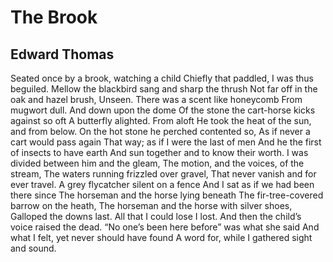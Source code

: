 # The Brook
## Edward Thomas
Seated once by a brook, watching a child
Chiefly that paddled, I was thus beguiled.
Mellow the blackbird sang and sharp the thrush
Not far off in the oak and hazel brush,
Unseen. There was a scent like honeycomb
From mugwort dull. And down upon the dome
Of the stone the cart-horse kicks against so oft
A butterfly alighted. From aloft
He took the heat of the sun, and from below.
On the hot stone he perched contented so,
As if never a cart would pass again
That way; as if I were the last of men
And he the first of insects to have earth
And sun together and to know their worth.
I was divided between him and the gleam,
The motion, and the voices, of the stream,
The waters running frizzled over gravel,
That never vanish and for ever travel.
A grey flycatcher silent on a fence
And I sat as if we had been there since
The horseman and the horse lying beneath
The fir-tree-covered barrow on the heath,
The horseman and the horse with silver shoes,
Galloped the downs last. All that I could lose
I lost. And then the child’s voice raised the dead.
“No one’s been here before” was what she said
And what I felt, yet never should have found
A word for, while I gathered sight and sound.